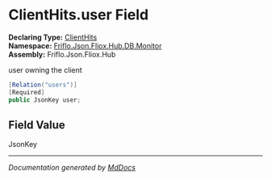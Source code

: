 ﻿<!--  
  <auto-generated>   
    The contents of this file were generated by a tool.  
    Changes to this file may be list if the file is regenerated  
  </auto-generated>   
-->

# ClientHits.user Field

**Declaring Type:** [ClientHits](../index.md)  
**Namespace:** [Friflo.Json.Fliox.Hub.DB.Monitor](../../index.md)  
**Assembly:** Friflo.Json.Fliox.Hub

user owning the client

```csharp
[Relation("users")]
[Required]
public JsonKey user;
```

## Field Value

JsonKey

___

*Documentation generated by [MdDocs](https://github.com/ap0llo/mddocs)*
